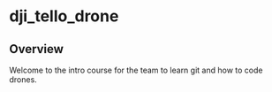 # dji_tello_drone

## Overview
Welcome to the intro course for the team to learn git and how to code drones.
